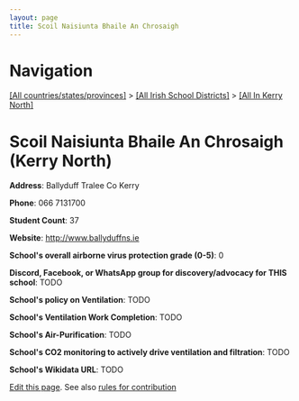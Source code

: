 ```yaml
---
layout: page
title: Scoil Naisiunta Bhaile An Chrosaigh
---
```

# Navigation

[[All countries/states/provinces]](../../..) > [[All Irish School Districts]](../..) > [[All In Kerry North]](..)

# Scoil Naisiunta Bhaile An Chrosaigh (Kerry North)

**Address**: Ballyduff Tralee Co Kerry

**Phone**: 066 7131700

**Student Count**: 37

**Website**: <http://www.ballyduffns.ie>

**School's overall airborne virus protection grade (0-5)**: 0

**Discord, Facebook, or WhatsApp group for discovery/advocacy for THIS school**: TODO

**School's policy on Ventilation**: TODO

**School's Ventilation Work Completion**: TODO

**School's Air-Purification**: TODO

**School's CO2 monitoring to actively drive ventilation and filtration**: TODO

**School's Wikidata URL**: TODO


[Edit this page](https://github.com/ventilate-schools/Ireland/edit/main/./Kerry_North/Scoil_Naisiunta_Bhaile_An_Chrosaigh.md). See also [rules for contribution](../../../contribution-rules/)